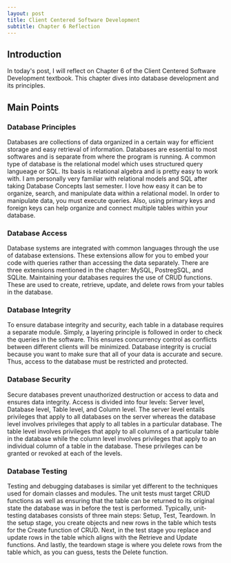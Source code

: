 ```yaml
---
layout: post
title: Client Centered Software Development
subtitle: Chapter 6 Reflection
--- 
```

## Introduction
In today's post, I will reflect on Chapter 6 of the Client Centered Software Development textbook. This chapter dives into database development and its principles. 

## Main Points

### Database Principles
Databases are collections of data organized in a certain way for efficient storage and easy retrieval of information. Databases are essential to most softwares and is separate from where the program is running. A common type of database is the relational model which uses structured query langueage or SQL. Its basis is relational algebra and is pretty easy to work with. I am personally very familiar with relational models and SQL after taking Database Concepts last semester. I love how easy it can be to organize, search, and manipulate data within a relational model. In order to manipulate data, you must execute queries. Also, using primary keys and foreign keys can help organize and connect multiple tables within your database. 

### Database Access
Database systems are integrated with common languages through the use of database extensions. These extensions allow for you to embed your code with queries rather than accessing the data separately. There are three extensions mentioned in the chapter: MySQL, PostregSQL, and SQLite. Maintaining your databases requires the use of CRUD functions. These are used to create, retrieve, update, and delete rows from your tables in the database. 

### Database Integrity 
To ensure database integrity and security, each table in a database requires a separate module. Simply, a layering principle is followed in order to check the queries in the software. This ensures concurrency control as conflicts between different clients will be minimized. Database integrity is crucial because you want to make sure that all of your data is accurate and secure. Thus, access to the database must be restricted and protected.

### Database Security
Secure databases prevent unauthorized destruction or access to data and ensures data integrity. Access is divided into four levels: Server level, Database level, Table level, and Column level. The server level entails privileges that apply to all databases on the server whereas the database level involves privileges that apply to all tables in a particular database. The table level involves privileges that apply to all columns of a particular table in the database while the column level involves privileges that apply to an individual column of a table in the database. These privileges can be granted or revoked at each of the levels. 

### Database Testing
Testing and debugging databases is similar yet different to the techniques used for domain classes and modules. The unit tests must target CRUD functions as well as ensuring that the table can be returned to its original state the database was in before the test is performed. Typically, unit-testing databases consists of three main steps: Setup, Test, Teardown. In the setup stage, you create objects and new rows in the table which tests for the Create function of CRUD. Next, in the test stage you replace and update rows in the table which aligns with the Retrieve and Update functions. And lastly, the teardown stage is where you delete rows from the table which, as you can guess, tests the Delete function. 

